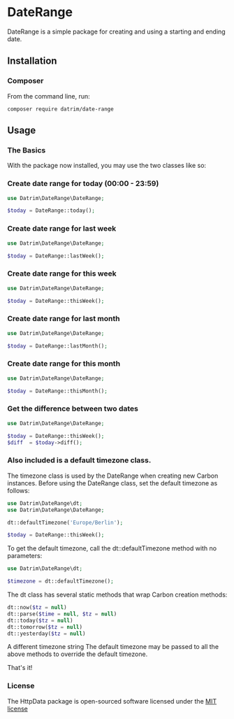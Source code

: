 # DateRange

DateRange is a simple package for creating and using a starting and ending date.

## Installation

### Composer

From the command line, run:

```
composer require datrim/date-range
```

## Usage

### The Basics

With the package now installed, you may use the two classes like so:

### Create date range for today (00:00 - 23:59)

```php
use Datrim\DateRange\DateRange;

$today = DateRange::today();
```

### Create date range for last week

```php
use Datrim\DateRange\DateRange;

$today = DateRange::lastWeek();
```

### Create date range for this week

```php
use Datrim\DateRange\DateRange;

$today = DateRange::thisWeek();
```

### Create date range for last month

```php
use Datrim\DateRange\DateRange;

$today = DateRange::lastMonth();
```

### Create date range for this month

```php
use Datrim\DateRange\DateRange;

$today = DateRange::thisMonth();
```

### Get the difference between two dates

```php
use Datrim\DateRange\DateRange;

$today = DateRange::thisWeek();
$diff  = $today->diff();
```

### Also included is a default timezone class.

The timezone class is used by the DateRange when creating new Carbon instances. Before using the DateRange class, set the default timezone as follows:

```php
use Datrim\DateRange\dt;
use Datrim\DateRange\DateRange;

dt::defaultTimezone('Europe/Berlin');

$today = DateRange::thisWeek();
```

To get the default timezone, call the dt::defaultTimezone method with no parameters:

```php
use Datrim\DateRange\dt;

$timezone = dt::defaultTimezone();
```

The dt class has several static methods that wrap Carbon creation methods:

```php
dt::now($tz = null)
dt::parse($time = null, $tz = null)
dt::today($tz = null)
dt::tomorrow($tz = null)
dt::yesterday($tz = null)
```

A different timezone string The default timezone may be passed to all the above methods to override the default timezone.

That's it!

### License

The HttpData package is open-sourced software licensed under the [MIT license](http://opensource.org/licenses/MIT)
